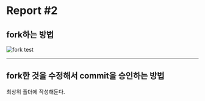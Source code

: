Report #2 
===========
fork하는 방법
-----------

![fork test](C:\pic\fork1.jpg "fork")
- - -

fork한 것을 수정해서 commit을 승인하는 방법
-----------
최상위 폴더에 작성해둔다.
